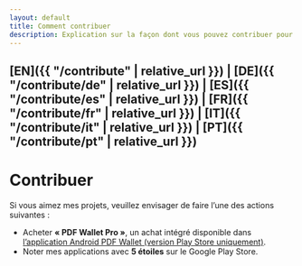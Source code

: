 ```yaml
---
layout: default
title: Comment contribuer
description: Explication sur la façon dont vous pouvez contribuer pour soutenir mes projets
---
```

## [EN]({{ "/contribute" | relative_url }}) | [DE]({{ "/contribute/de" | relative_url }}) | [ES]({{ "/contribute/es" | relative_url }}) | [FR]({{ "/contribute/fr" | relative_url }}) | [IT]({{ "/contribute/it" | relative_url }}) | [PT]({{ "/contribute/pt" | relative_url }})

# Contribuer
Si vous aimez mes projets, veuillez envisager de faire l’une des actions suivantes :
* Acheter **« PDF Wallet Pro »**, un achat intégré disponible dans [l’application Android PDF Wallet (version Play Store uniquement)](https://play.google.com/store/apps/details?id=com.michaeltroger.gruenerpass).
* Noter mes applications avec **5 étoiles** sur le Google Play Store.